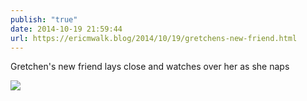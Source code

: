 ```yaml
---
publish: "true"
date: 2014-10-19 21:59:44
url: https://ericmwalk.blog/2014/10/19/gretchens-new-friend.html
---
```


Gretchen's new friend lays close and watches over her as she naps

![](https://ericmwalk.blog/uploads/2022/2279e663f1.jpg)